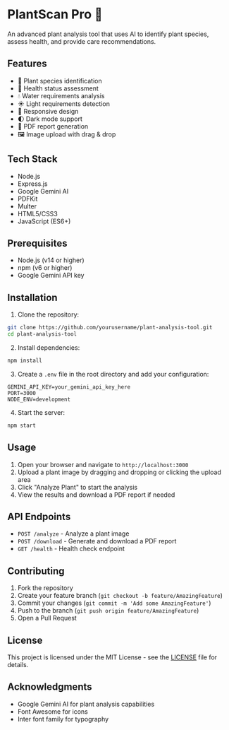 # PlantScan Pro 🌿

An advanced plant analysis tool that uses AI to identify plant species, assess health, and provide care recommendations.

## Features

- 🌱 Plant species identification
- 💚 Health status assessment
- 💧 Water requirements analysis
- ☀️ Light requirements detection
- 📱 Responsive design
- 🌓 Dark mode support
- 📄 PDF report generation
- 🖼️ Image upload with drag & drop

## Tech Stack

- Node.js
- Express.js
- Google Gemini AI
- PDFKit
- Multer
- HTML5/CSS3
- JavaScript (ES6+)

## Prerequisites

- Node.js (v14 or higher)
- npm (v6 or higher)
- Google Gemini API key

## Installation

1. Clone the repository:
```bash
git clone https://github.com/yourusername/plant-analysis-tool.git
cd plant-analysis-tool
```

2. Install dependencies:
```bash
npm install
```

3. Create a `.env` file in the root directory and add your configuration:
```env
GEMINI_API_KEY=your_gemini_api_key_here
PORT=3000
NODE_ENV=development
```

4. Start the server:
```bash
npm start
```

## Usage

1. Open your browser and navigate to `http://localhost:3000`
2. Upload a plant image by dragging and dropping or clicking the upload area
3. Click "Analyze Plant" to start the analysis
4. View the results and download a PDF report if needed

## API Endpoints

- `POST /analyze` - Analyze a plant image
- `POST /download` - Generate and download a PDF report
- `GET /health` - Health check endpoint

## Contributing

1. Fork the repository
2. Create your feature branch (`git checkout -b feature/AmazingFeature`)
3. Commit your changes (`git commit -m 'Add some AmazingFeature'`)
4. Push to the branch (`git push origin feature/AmazingFeature`)
5. Open a Pull Request

## License

This project is licensed under the MIT License - see the [LICENSE](LICENSE) file for details.

## Acknowledgments

- Google Gemini AI for plant analysis capabilities
- Font Awesome for icons
- Inter font family for typography 
